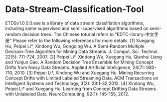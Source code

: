 # Data-Stream-Classification-Tool
ETDSv1.0.0.0.exe is a library of data stream classifiation algorithms, including some supervised and semi-supervised algorithms 
based on semi-random decision trees.
The Chinese toturial refers to "EDTC-library-中文手册"
Please refer to the following references for more details.
[1]	Xuegang Hu, Peipei Li*, Xindong Wu, Gongqing Wu. A Semi-Random Multiple Decision-Tree Algorithm for Mining Data Streams. J. Comput. Sci. Technol. 22(5): 711-724, 2007. 
[2]	Peipei Li*, Xindong Wu, Xuegang Hu, Qianhui Liang and Yunjun Gao. A Random Decision Tree Ensemble for Mining Concept Drifts from Noisy Data Streams. Applied Artificial Intelligence, 24(7): 680-710, 2010. 
[3]	Peipei Li*, Xindong Wu and Xuegang Hu. Mining Recurring Concept Drifts with Limited Labeled Streaming Data. ACM Transactions on Intelligent Systems and Technology, 3(2): 29:1-32,2012. 
[4]	Xindong Wu, Peipei Li* and Xuegang Hu. Learning from Concept Drifting Data Streams with Unlabeled Data. NeuroComputing, 92(1): 145-155, 2012. 
